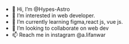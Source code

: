 - 👋 Hi, I’m @Hypes-Astro
- 👀 I’m interested in web developer.
- 🌱 I’m currently learning figma,react js, vue js.
- 💞️ I’m looking to collaborate on web dev
- 📫 Reach me in instagram @a.lifanwar 

<!---
Hypes-Astro/Hypes-Astro is a ✨ special ✨ repository because its `README.md` (this file) appears on your GitHub profile.
You can click the Preview link to take a look at your changes.
--->
